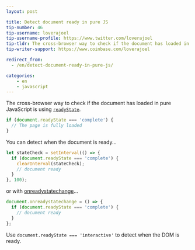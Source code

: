 ```yaml
---
layout: post

title: Detect document ready in pure JS
tip-number: 46
tip-username: loverajoel
tip-username-profile: https://www.twitter.com/loverajoel
tip-tldr: The cross-browser way to check if the document has loaded in pure JavaScript
tip-writer-support: https://www.coinbase.com/loverajoel

redirect_from:
  - /en/detect-document-ready-in-pure-js/

categories:
    - en
    - javascript
---
```


The cross-browser way to check if the document has loaded in pure JavaScript is using [`readyState`](https://developer.mozilla.org/en-US/docs/Web/API/Document/readyState).

```js
if (document.readyState === 'complete') {
  // The page is fully loaded
}
```

You can detect when the document is ready...


```js
let stateCheck = setInterval(() => {
  if (document.readyState === 'complete') {
    clearInterval(stateCheck);
    // document ready
  }
}, 100);
```

or with [onreadystatechange](https://developer.mozilla.org/en-US/docs/Web/Events/readystatechange)...


```js
document.onreadystatechange = () => {
  if (document.readyState === 'complete') {
    // document ready
  }
};
```

Use `document.readyState === 'interactive'` to detect when the DOM is ready.

